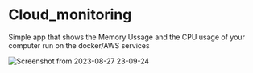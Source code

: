 # Cloud_monitoring

Simple app that shows the Memory Ussage and the CPU usage of your computer run on the docker/AWS services

![Screenshot from 2023-08-27 23-09-24](https://github.com/Serpantiner/Cloud_monitoring/assets/85799080/fce008be-8473-46d0-875e-ffc4d5de4605)
